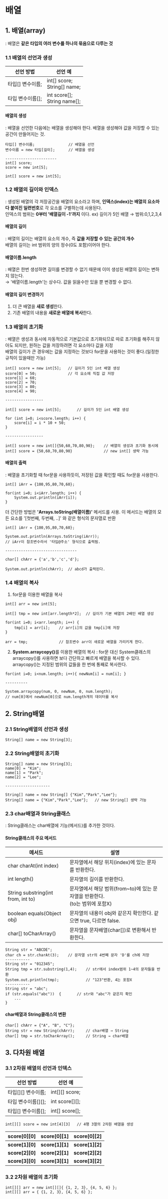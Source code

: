 # 배열

## 1. 배열(array)
: 배열은 <b>같은 타입의 여러 변수를 하나의 묶음으로 다루는 것</b>

### 1.1 배열의 선언과 생성

| 선언 방법      | 선언 예                             |
|------------|----------------------------------|
| 타입[] 변수이름; | int[] score; <br/>String[] name; |
| 타입 변수이름[]; | int score[]; <br/>String name[]; |

#### 배열의 생성
: 배열을 선언한 다음에는 배열을 생성해야 한다. 배열을 생성해야 값을 저장할 수 있는 공간이 만들어지는 것.
```
타입[] 변수이름;               // 배열을 선언
변수이름 = new 타입[길이];      // 배열을 생성

-----------------------
int[] score;
score = new int[5];

int[] score = new int[5];
```

### 1.2 배열의 길이와 인덱스
: 생성된 배열의 각 저장공간을 배열의 요소라고 하며, <b>인덱스(index)는 배열의 요소마다 붙여진 일련번호</b>로 각 요소를 구별하는데 사용된다.
<br> 인덱스의 범위는 <b>0부터 '배열길이 -1'까지</b> 이다. ex) 길이가 5인 배열 → 범위:0,1,2,3,4

#### 배열의 길이
: 배열의 길이는 배열의 요소의 개수, 즉 <b>값을 저장할 수 있는 공간의 개수</b>
<br> 배열의 길이는 int 범위의 양의 정수(0도 포함)이어야 한다.

#### 배열이름.length
: 배열은 한번 생성하면 길이를 변경할 수 없기 때문에 이미 생성된 배열의 길이는 변하지 않는다.<br>
 → '배열이름.length'는 상수다. 값을 읽을수만 있을 뿐 변경할 수 없다.

#### 배열의 길이 변경하기
1. 더 큰 배열을 <b>새로 생성</b>한다.
2. 기존 배열의 내용을 <b>새로운 배열에 복사</b>한다.

### 1.3 배열의 초기화
: 배열은 생성과 동시에 자동적으로 기본값으로 초기화되므로 따로 초기화를 해주지 않아도 되지만, 원하는 값을 저장하려면 각 요소마다 값을 지정
<br> 배열의 길이가 큰 경우에는 값을 지정하는 것보다 for문을 사용하는 것이 좋다.(일정한 규칙이 있을때만 가능)
```
int[] score = new int[5];   // 길이가 5인 int 배열 생성
score[0] = 50;              // 각 요소에 직접 값 저장
score[1] = 60;
score[2] = 70;
score[3] = 80;
score[4] = 90;

-----------------

int[] score = new int[5];       // 길이가 5인 int 배열 생성

for (int i=0; i<score.length; i++) {
    score[i] = i * 10 + 50;
}

-----------------

int[] score = new int[]{50,60,70,80,90};    // 배열의 생성과 초기화 동시에
int[] score = {50,60,70,80,90}              // new int[] 생략 가능 

```

#### 배열의 출력
: 배열을 초기화할 때 for문을 사용하듯이, 저장된 값을 확인할 때도 for문을 사용한다.

```
int[] iArr = {100,95,80,70,60};

for(int i=0; i<iArr.length; i++) {
    System.out.println(iArr[i]);
}
```

더 간단한 방법은 <b>'Arrays.toString(배열이름)'</b> 메서드를 사용. 이 메서드는 배열의 모든 요소를 '[첫번째, 두번째, ..]' 와 같은 형식의 문자열로 반환

```
int[] iArr = {100,95,80,70,60};

System.out.println(Arrays.toString(iArr));
// iArr이 참조변수라서 '타입@주소' 형식으로 출력됨.

--------------------------------

char[] chArr = {'a','b','c','d'};

System.out.println(chArr);  // abcd가 출력된다.
```

### 1.4 배열의 복사
1. for문을 이용한 배열을 복사
```
int[] arr = new int[5];

int[] tmp = new int[arr.length*2];  // 길이가 기본 배열의 2배인 배열 생성

for(int i=0; i<arr.length; i++) {
    tmp[i] = arr[i];    // arr[i]의 값을 tmp[i]에 저장
}

arr = tmp;              // 참조변수 arr이 새로운 배열을 가리키게 한다.

```

2. <b>System.arraycopy()</b>를 이용한 배열의 복사
: for문 대신 System클래스의 arraycopy()를 사용하면 보다 간단하고 빠르게 배열을 복사할 수 있다.
<br> arraycopy()는 지정된 범위의 값들을 한 번에 통째로 복사한다.
```
for(int i=0; i<num.length; i++){ newNum[i] = num[i]; }

----------

System.arraycopy(num, 0, newNum, 0, num.length);
// num[0]에서 newNum[0]으로 num.length개의 데이터를 복사

```

## 2. String배열

### 2.1 String배열의 선언과 생성
```
String[] name = new String[3];
```

### 2.2 String배열의 초기화
```
String[] name = new String[3];
name[0] = "Kim";
name[1] = "Park";
name[2] = "Lee";

--------------------

String[] name = new String[] {"Kim","Park","Lee"};
String[] name = {"Kim","Park","Lee"};   // new String[] 생략 가능

```

### 2.3 char배열과 String클래스
: String클래스는 char배열에 기능(메서드)를 추가한 것이다.

#### String클래스의 주요 메서드

| 메서드                                | 설명                                                     |
|------------------------------------|--------------------------------------------------------|
| char charAt(int index)             | 문자열에서 해당 위치(index)에 있는 문자를 반환한다.                       |
| int length()                       | 문자열의 길이를 반환한다.                                         |
| String substring(int from, int to) | 문자열에서 해당 범위(from~to)에 있는 문자열을 반환한다. <br/>(to는 범위에 포함X) |
| boolean equals(Object obj)         | 문자열의 내용이 obj와 같은지 확인한다. 같으면 true, 다르면 false.           |
| char[] toCharArray()               | 문자열을 문자배열(char[])로 변환해서 반환한다.                          |


```
String str = "ABCDE";
char ch = str.charAt(3);    // 문자열 str의 4번째 문자 'D'를 ch에 저장
-----------
String str = "012345";
String tmp = str.substring(1,4);    // str에서 index범위 1~4의 문자들을 반환
System.out.println(tmp);            // "123"반환, 4는 포함X
-----------
String str = "abc";
if (str.equals("abc"))  {       // str와 "abc"가 같은지 확인
    ...
}
```

#### char배열과 String클래스의 변환
```
char[] chArr = {"A", "B", "C"};
String str = new String(chArr);     // char배열 → String
char[] tmp = str.toCharArray();     // String → char배열
```

## 3. 다차원 배열

### 3.1 2차원 배열의 선언과 인덱스

| 선언 방법        | 선언 예           |
|--------------|----------------|
| 타입[][] 변수이름; | int[][] score; |
| 타입 변수이름[][]; | int score[][]; |
| 타입[] 변수이름[]; | int[] score[]; |

```
int[][] score = new int[4][3]   // 4행 3열의 2차원 배열을 생성
```

| **score[0][0]** | **score[0][1]** | **score[0][2]** |
|-----------------|-----------------|-----------------|
| **score[1][0]** | **score[1][1]** | **score[1][2]** |
| **score[2][0]** | **score[2][1]** | **score[2][2]** |
| **score[3][0]** | **score[3][1]** | **score[3][2]** |


### 3.2 2차원 배열의 초기화
```
int[][] arr = new int[][]{ {1, 2, 3}, {4, 5, 6} };
int[][] arr = { {1, 2, 3}, {4, 5, 6} };
```

